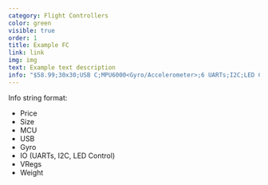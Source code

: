 ```yaml
---
category: Flight Controllers
color: green
visible: true
order: 1
title: Example FC
link: link
img: img
text: Example text description
info: "$58.99;30x30;USB C;MPU6000<Gyro/Accelerometer>;6 UARTs;I2C;LED Control<Betaflight & Onboard>;3.3V 0.5A;5V 3A;9V 3A; 9.0g"
---
```


Info string format:

* Price
* Size
* MCU
* USB
* Gyro
* IO (UARTs, I2C, LED Control)
* VRegs
* Weight